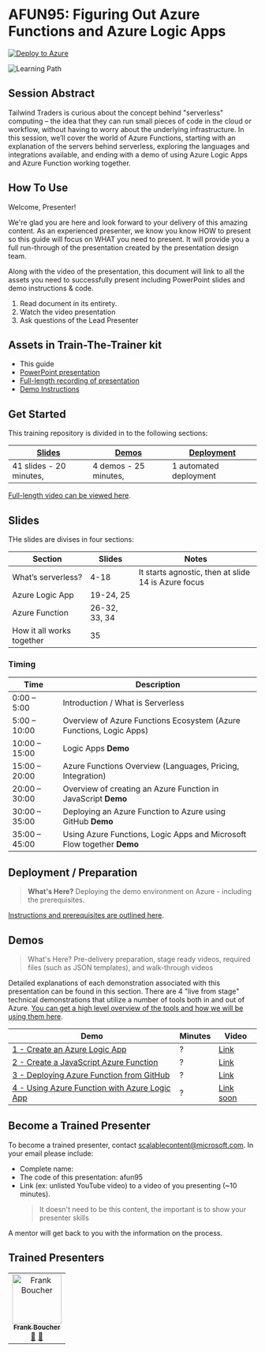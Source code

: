 # AFUN95: Figuring Out Azure Functions and Azure Logic Apps 

[![Deploy to Azure](https://img.shields.io/badge/Deploy%20To-Azure-blue?logo=microsoft-azure)](https://portal.azure.com/#create/Microsoft.Template/uri/https%3A%2F%2Fraw.githubusercontent.com%2Fmicrosoft%2Fignite-learning-paths-training-afun%2Fmaster%2Fafun95%2Fdeployment%2FdeployAzure.json?WT.mc_id=msignitethetour2019-github-afun95)  


![Learning Path](https://img.shields.io/badge/Learning%20Path-AFUN-fe5e00?logo=microsoft)

## Session Abstract

Tailwind Traders is curious about the concept behind "serverless" computing – the idea that they can run small pieces of code in the cloud or workflow, without having to worry about the underlying infrastructure. In this session, we’ll cover the world of Azure Functions, starting with an explanation of the servers behind serverless, exploring the languages and integrations available, and ending with a demo of using Azure Logic Apps and Azure Function working together.  

## How To Use

Welcome, Presenter! 

We're glad you are here and look forward to your delivery of this amazing content. As an experienced presenter, we know you know HOW to present so this guide will focus on WHAT you need to present. It will provide you a full run-through of the presentation created by the presentation design team. 

Along with the video of the presentation, this document will link to all the assets you need to successfully present including PowerPoint slides and demo instructions &
code.

1.  Read document in its entirety.
2.  Watch the video presentation
3.  Ask questions of the Lead Presenter


## Assets in Train-The-Trainer kit

- This guide
- [PowerPoint presentation](https://globaleventcdn.blob.core.windows.net/assets/afun/afun95/AFUN95_Azure%20Functions.pptx)
- [Full-length recording of presentation](https://globaleventcdn.blob.core.windows.net/assets/afun/afun95/afun95-full-length.mp4)
- [Demo Instructions](https://github.com/FBoucher/ignite-learning-paths-training-afun/blob/master/afun95/demos/readme.md)
  

## Get Started

This training repository is divided in to the following sections:

| [Slides](#slides) | [Demos](demos/readme.md) | [Deployment](deployment/README.md) | 
|-------------------|---------------------------|--------------------------------------
| 41 slides - 20 minutes, | 4 demos - 25 minutes, | 1 automated deployment

 [Full-length video can be viewed here](https://globaleventcdn.blob.core.windows.net/assets/afun/afun95/afun95-full-length.mp4).

## Slides

THe slides are divises in four sections:

 Section                    | Slides        | Notes
----------------------------|---------------|------
What’s serverless?          | 4-18          | It starts agnostic, then at slide 14 is Azure focus
Azure Logic App             | 19-24, 25     | 
Azure Function              | 26-32, 33, 34 |
How it all works together   | 35            |

### Timing

| Time        | Description 
--------------|-------------
0:00 – 5:00   | Introduction / What is Serverless 
5:00 – 10:00  | Overview of Azure Functions Ecosystem (Azure Functions, Logic Apps) 
10:00 – 15:00 | Logic Apps **Demo** 
15:00 – 20:00 | Azure Functions Overview (Languages, Pricing, Integration) 
20:00 – 30:00 | Overview of creating an Azure Function in JavaScript **Demo**
30:00 – 35:00 | Deploying an Azure Function to Azure using GitHub **Demo**
35:00 – 45:00 | Using Azure Functions, Logic Apps and Microsoft Flow together **Demo**


## Deployment / Preparation

>**What's Here?** Deploying the demo environment on Azure - including the prerequisites.

[Instructions and prerequisites are outlined here](deployment/README.md). 


## Demos

> What's Here? Pre-delivery preparation, stage ready videos, required files (such as JSON templates), and walk-through videos

Detailed explanations of each demonstration associated with this presentation can be found in this section. There are 4 "live from stage" technical demonstrations that utilize a number of tools both in and out of Azure. [You can get a high level overview of the tools and how we will be using them here](demos/readme.md).

| Demo 	                                    | Minutes | Video
--------------------------------------------|---------|-----------------
|  [1 - Create an Azure Logic App](demos/readme.md#demo-1---Azure-logic-app-demo)            | ?       | [Link](https://globaleventcdn.blob.core.windows.net/assets/afun/afun95/afun95-demo1.mp4)
|  [2 - Create a JavaScript Azure Function](demos/readme.md#demo-2---javascript-function-demo)  | ?       | [Link](https://globaleventcdn.blob.core.windows.net/assets/afun/afun95/afun95-demo2.mp4)
|  [3 - Deploying Azure Function from GitHub](demos/readme.md#demo-3---deploying-from-github-demo) | ?       | [Link](https://globaleventcdn.blob.core.windows.net/assets/afun/afun95/afun95-demo3.mp4)
|  [4 -  Using Azure Function with Azure Logic App](demos/readme.md#demo-4---using-azure-function-with-azure-logic-app) | ?       | [Link soon](#)



## Become a Trained Presenter

To become a trained presenter, contact [scalablecontent@microsoft.com](mailto:scalablecontent@microsoft.com). In your email please include:

- Complete name:
- The code of this presentation: afun95
- Link (ex: unlisted YouTube video) to a video of you presenting (~10 minutes). 
  > It doesn't need to be this content, the important is to show your presenter skills

A mentor will get back to you with the information on the process.

## Trained Presenters

<!-- ALL-CONTRIBUTORS-LIST:START - Do not remove or modify this section -->
<!-- prettier-ignore -->

<table>
<tr>
    <td align="center"><a href="http://cloud5mins.com/">
        <img src="https://avatars2.githubusercontent.com/u/2404846?s=460&v=4" width="100px;" alt="Frank Boucher"/><br />
        <sub><b>Frank Boucher</b></sub></a><br />
            <a href="https://github.com/neilpeterson/ignite-tour-fy20/commits?author=fboucher" title="talk">📢</a>
            <a href="https://github.com/neilpeterson/ignite-tour-fy20/commits?author=fboucher" title="Documentation">📖</a> 
    </td>
</tr></table>

<!-- ALL-CONTRIBUTORS-LIST:END -->